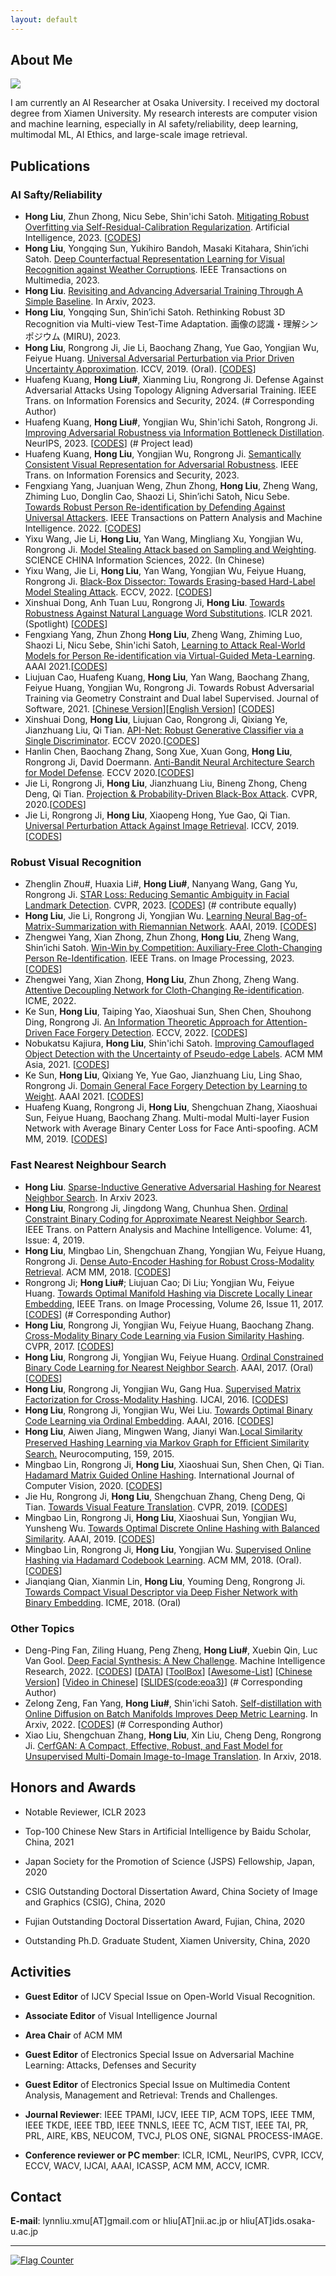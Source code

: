 ```yaml
---
layout: default
---
```


## About Me

<img class="profile-picture" src="hongliu_2.JPG">

I am currently an AI Researcher at Osaka University. I received my doctoral degree from Xiamen University. My research interests are computer vision and machine learning, especially in AI safety/reliability, deep learning, multimodal ML, AI Ethics, and large-scale image retrieval.

## Publications

### AI Safty/Reliability

- **Hong Liu**, Zhun Zhong, Nicu Sebe, Shin'ichi Satoh. [Mitigating Robust Overfitting via Self-Residual-Calibration Regularization](https://doi.org/10.1016/j.artint.2023.103877). Artificial Intelligence, 2023. [[CODES](https://github.com/LynnHongLiu/AIJ2023-SRC)]
- **Hong Liu**, Yongqing Sun, Yukihiro Bandoh, Masaki Kitahara, Shin’ichi Satoh. [Deep Counterfactual Representation Learning for Visual Recognition against Weather Corruptions](https://ieeexplore.ieee.org/document/10314032). IEEE Transactions on Multimedia, 2023.
- **Hong Liu**. [Revisiting and Advancing Adversarial Training Through A Simple Baseline](http://arxiv.org/abs/2306.07613). In Arxiv, 2023.
- **Hong Liu**, Yongqing Sun, Shin’ichi Satoh. Rethinking Robust 3D Recognition via Multi-view Test-Time Adaptation. 画像の認識・理解シンポジウム (MIRU), 2023.
- **Hong Liu**, Rongrong Ji, Jie Li, Baochang Zhang, Yue Gao, Yongjian Wu, Feiyue Huang. [Universal Adversarial Perturbation via Prior Driven Uncertainty Approximation](http://mac.xmu.edu.cn/rrji/papers/Universal%20Adversarial%20Perturbation%20via%20Prior%20D.pdf). ICCV, 2019. (Oral). [[CODES](https://github.com/LynnHongLiu/PDUA)]
- Huafeng Kuang, **Hong Liu#**, Xianming Liu, Rongrong Ji. Defense Against Adversarial Attacks Using Topology Aligning Adversarial Training. IEEE Trans. on Information Forensics and Security, 2024. (# Corresponding Author)
- Huafeng Kuang, **Hong Liu#**, Yongjian Wu, Shin'ichi Satoh, Rongrong Ji. [Improving Adversarial Robustness via Information Bottleneck Distillation](https://openreview.net/forum?id=v5Aaxk4sSy). NeurIPS, 2023. [[CODES](https://github.com/SkyKuang/IBD)] (# Project lead)
- Huafeng Kuang, **Hong Liu**, Yongjian Wu, Rongrong Ji. [Semantically Consistent Visual Representation for Adversarial Robustness](https://ieeexplore.ieee.org/document/10225321). IEEE Trans. on Information Forensics and Security, 2023.
- Fengxiang Yang, Juanjuan Weng, Zhun Zhong, **Hong Liu**, Zheng Wang, Zhiming Luo, Donglin Cao, Shaozi Li, Shin’ichi Satoh, Nicu Sebe. [Towards Robust Person Re-identification by Defending Against Universal Attackers](https://ieeexplore.ieee.org/document/9858024). IEEE Transactions on Pattern Analysis and Machine Intelligence. 2022. [[CODES](https://github.com/WJJLL/Meta-Attack-Defense)]
- Yixu Wang, Jie Li, **Hong Liu**, Yan Wang, Mingliang Xu, Yongjian Wu, Rongrong Ji. [Model Stealing Attack based on Sampling and Weighting](https://www.sciengine.com/SSI/doi/10.1360/SSI-2022-0029;JSESSIONID=0ab4238d-9a39-4270-8a5a-5b1da35ef0b1). SCIENCE CHINA Information Sciences, 2022. (In Chinese)
- Yixu Wang, Jie Li, **Hong Liu**, Yan Wang, Yongjian Wu, Feiyue Huang, Rongrong Ji. [Black-Box Dissector: Towards Erasing-based Hard-Label Model Stealing Attack](https://www.ecva.net/papers/eccv_2022/papers_ECCV/papers/136650188.pdf). ECCV, 2022. [[CODES](https://github.com/yxwang-10/Blackbox-Dissector)]
- Xinshuai Dong, Anh Tuan Luu, Rongrong Ji, **Hong Liu**. [Towards Robustness Against Natural Language Word Substitutions](https://openreview.net/forum?id=ks5nebunVn_). ICLR 2021. (Spotlight) [[CODES](https://github.com/dongxinshuai/ASCC)]
- Fengxiang Yang, Zhun Zhong **Hong Liu**, Zheng Wang, Zhiming Luo, Shaozi Li, Nicu Sebe, Shin'ichi Satoh, [Learning to Attack Real-World Models for Person Re-identification via Virtual-Guided Meta-Learning](https://www.aaai.org/AAAI21Papers/AAAI-578.YangF.pdf). AAAI 2021.[[CODES](https://github.com/FlyingRoastDuck/MetaAttack_AAAI21)]
- Liujuan Cao, Huafeng Kuang, **Hong Liu**, Yan Wang, Baochang Zhang, Feiyue Huang, Yongjian Wu, Rongrong Ji. Towards Robust Adversarial Training via Geometry Constraint and Dual label Supervised. Journal of Software, 2021. [[Chinese Version](http://www.jos.org.cn/josen/article/abstract/6477?st=article_issue)][[English Version](https://scholar.archive.org/work/5sqva7wjwjgshnhzoenpexdla4/access/wayback/http://www.ijsi.org/ijsi/article/pdf/268)] [[CODES](https://github.com/SkyKuang/DGCAT)]
- Xinshuai Dong, **Hong Liu**, Liujuan Cao, Rongrong Ji, Qixiang Ye, Jianzhuang Liu, Qi Tian. [API-Net: Robust Generative Classifier via a Single Discriminator](http://www.ecva.net/papers/eccv_2020/papers_ECCV/papers/123580375.pdf). ECCV 2020.[[CODES](https://github.com/dongxinshuai/API-Net)]
- Hanlin Chen, Baochang Zhang, Song Xue, Xuan Gong, **Hong Liu**, Rongrong Ji, David Doermann. [Anti-Bandit Neural Architecture Search for Model Defense](https://arxiv.org/abs/2008.00698). ECCV 2020.[[CODES](https://github.com/bczhangbczhang/ABanditNAS)]   
- Jie Li, Rongrong Ji, **Hong Liu**, Jianzhuang Liu, Bineng Zhong, Cheng Deng, Qi Tian. [Projection & Probability-Driven Black-Box Attack](https://arxiv.org/abs/2005.03837). CVPR, 2020.[[CODES](https://github.com/theFool32/PPBA)]
- Jie Li, Rongrong Ji, **Hong Liu**, Xiaopeng Hong, Yue Gao, Qi Tian. [Universal Perturbation Attack Against Image Retrieval](https://arxiv.org/abs/1812.00552). ICCV, 2019. [[CODES](https://github.com/theFool32/UAP_retrieval)]

### Robust Visual Recognition

- Zhenglin Zhou#, Huaxia Li#, **Hong Liu#**, Nanyang Wang, Gang Yu, Rongrong Ji. [STAR Loss: Reducing Semantic Ambiguity in Facial Landmark Detection](https://lynnhongliu.github.io/hliu/CVPR_23_STAR_Loss__Reducing_Semantic_Ambiguity_in_Improving_Facial_Landmark.pdf). CVPR, 2023. [[CODES](https://github.com/ZhenglinZhou/STAR)] (# contribute equally)
- **Hong Liu**, Jie Li, Rongrong Ji, Yongjian Wu. [Learning Neural Bag-of-Matrix-Summarization with Riemannian Network](https://aaai.org/ojs/index.php/AAAI/article/view/4899/4772). AAAI, 2019. [[CODES](https://github.com/theFool32/BoMS)]
- Zhengwei Yang, Xian Zhong, Zhun Zhong, **Hong Liu**, Zheng Wang, Shin’ichi Satoh. [Win-Win by Competition: Auxiliary-Free Cloth-Changing Person Re-Identification](https://ieeexplore.ieee.org/document/10130745). IEEE Trans. on Image Processing, 2023. [[CODES](https://github.com/BoomShakaY/Win-CCReID)]
- Zhengwei Yang, Xian Zhong, **Hong Liu**, Zhun Zhong, Zheng Wang. [Attentive Decoupling Network for Cloth-Changing Re-identification](https://ieeexplore.ieee.org/document/9859851). ICME, 2022.
- Ke Sun, **Hong Liu**, Taiping Yao, Xiaoshuai Sun, Shen Chen, Shouhong Ding, Rongrong Ji. [An Information Theoretic Approach for Attention-Driven Face Forgery Detection](https://www.ecva.net/papers/eccv_2022/papers_ECCV/papers/136740105.pdf). ECCV, 2022. [[CODES](https://github.com/skJack/Code-for-SIA)]
- Nobukatsu Kajiura, **Hong Liu**, Shin'ichi Satoh. [Improving Camouflaged Object Detection with the Uncertainty of Pseudo-edge Labels](https://arxiv.org/pdf/2110.15606.pdf). ACM MM Asia, 2021. [[CODES](https://github.com/nobukatsu-kajiura/UR-COD)]
- Ke Sun, **Hong Liu**, Qixiang Ye, Yue Gao, Jianzhuang Liu, Ling Shao, Rongrong Ji. [Domain General Face Forgery Detection by Learning to Weight](https://www.aaai.org/AAAI21Papers/AAAI-589.SunK.pdf). AAAI 2021. [[CODES](https://github.com/skJack/LTW)]
- Huafeng Kuang, Rongrong Ji, **Hong Liu**, Shengchuan Zhang, Xiaoshuai Sun, Feiyue Huang, Baochang Zhang. Multi-modal Multi-layer Fusion Network with Average Binary Center Loss for Face Anti-spoofing. ACM MM, 2019. [[CODES](https://github.com/LynnHongLiu/Face-anti-spoofing)]

### Fast Nearest Neighbour Search

- **Hong Liu**. [Sparse-Inductive Generative Adversarial Hashing for Nearest Neighbor Search](https://arxiv.org/abs/2306.06928). In Arxiv 2023.
- **Hong Liu**, Rongrong Ji, Jingdong Wang, Chunhua Shen. [Ordinal Constraint Binary Coding for Approximate Nearest Neighbor Search](http://ieeexplore.ieee.org/document/8326558/). IEEE Trans. on Pattern Analysis and Machine Intelligence. Volume: 41, Issue: 4, 2019. 
- **Hong Liu**, Mingbao Lin, Shengchuan Zhang, Yongjian Wu, Feiyue Huang, Rongrong Ji. [Dense Auto-Encoder Hashing for Robust Cross-Modality Retrieval](https://dl.acm.org/citation.cfm?id=3240684). ACM MM, 2018.  [[CODES](https://github.com/LynnHongLiu/DAH)]
- Rongrong Ji; **Hong Liu#**; Liujuan Cao; Di Liu; Yongjian Wu, Feiyue Huang. [Towards Optimal Manifold Hashing via Discrete Locally Linear Embedding](http://ieeexplore.ieee.org/abstract/document/8000395/), IEEE Trans. on Image Processing, Volume 26, Issue 11, 2017. [[CODES](https://github.com/LynnHongLiu/DLLH)] (# Corresponding Author)
- **Hong Liu**, Rongrong Ji, Yongjian Wu, Feiyue Huang, Baochang Zhang. [Cross-Modality Binary Code Learning via Fusion Similarity Hashing](http://mac.xmu.edu.cn/pdf/3667.pdf). CVPR, 2017. [[CODES](https://github.com/LynnHongLiu/FSH)]
- **Hong Liu**, Rongrong Ji, Yongjian Wu, Feiyue Huang. [Ordinal Constrained Binary Code Learning for Nearest Neighbor Search](https://aaai.org/ocs/index.php/AAAI/AAAI17/paper/view/14813/14399). AAAI, 2017. (Oral) [[CODES](https://github.com/LynnHongLiu/OCH)]
- **Hong Liu**, Rongrong Ji, Yongjian Wu, Gang Hua. [Supervised Matrix Factorization for Cross-Modality Hashing](http://www.ijcai.org/Proceedings/16/Papers/253.pdf). IJCAI, 2016. [[CODES](https://github.com/LynnHongLiu/SMFH)] 
- **Hong Liu**, Rongrong Ji, Yongjian Wu, Wei Liu. [Towards Optimal Binary Code Learning via Ordinal Embedding](https://www.aaai.org/ocs/index.php/AAAI/AAAI16/paper/view/12177). AAAI, 2016. [[CODES](https://github.com/LynnHongLiu/OEH)]
- **Hong Liu**, Aiwen Jiang, Mingwen Wang, Jianyi Wan.[Local Similarity Preserved Hashing Learning via Markov Graph for Eﬃcient Similarity Search.](http://www.sciencedirect.com/science/article/pii/S0925231215001538) Neurocomputing, 159, 2015.
- Mingbao Lin, Rongrong Ji, **Hong Liu**, Xiaoshuai Sun, Shen Chen, Qi Tian. [Hadamard Matrix Guided Online Hashing](http://link.springer.com/article/10.1007/s11263-020-01332-z). International Journal of Computer Vision, 2020. [[CODES](https://github.com/lmbxmu/mycode/tree/master/2020IJCV_HMOH)]
- Jie Hu, Rongrong Ji, **Hong Liu**, Shengchuan Zhang, Cheng Deng, Qi Tian. [Towards Visual Feature Translation](https://arxiv.org/abs/1812.00573). CVPR, 2019. [[CODES](https://github.com/hujiecpp/VisualFeatureTranslation)]
- Mingbao Lin, Rongrong Ji, **Hong Liu**, Xiaoshuai Sun, Yongjian Wu, Yunsheng Wu. [Towards Optimal Discrete Online Hashing with Balanced Similarity](http://mac.xmu.edu.cn/rrji/papers/Towards%20Optimal%20Discrete%20Online%20Hashing%20with%20Balanced%20Similarity.pdf). AAAI, 2019. [[CODES](https://github.com/lmbxmu/mycode/tree/master/2019AAAI_BSODH)]
- Mingbao Lin, Rongrong Ji, **Hong Liu**, Yongjian Wu. [Supervised Online Hashing via Hadamard Codebook Learning](https://dl.acm.org/citation.cfm?id=3240519). ACM MM, 2018. (Oral). [[CODES](https://github.com/lmbxmu/mycode/tree/master/2018ACMMM_HCOH)]
- Jianqiang Qian, Xianmin Lin, **Hong Liu**, Youming Deng,  Rongrong Ji. [Towards Compact Visual Descriptor via Deep Fisher Network with Binary Embedding](https://lynnhongliu.github.io/hliu/icme18.pdf). ICME, 2018. (Oral) 

### Other Topics

- Deng-Ping Fan, Ziling Huang, Peng Zheng, **Hong Liu#**, Xuebin Qin, Luc Van Gool. [Deep Facial Synthesis: A New Challenge](https://link.springer.com/article/10.1007/s11633-022-1349-9). Machine Intelligence Research, 2022. [[CODES](https://github.com/DengPingFan/FSGAN)] [[DATA](https://github.com/DengPingFan/FS2K)] [[ToolBox](https://github.com/DengPingFan/FS2KToolbox)] [[Awesome-List](https://github.com/DengPingFan/FaceSketch-Awesome-List)] [[Chinese Version](https://dengpingfan.github.io/papers/[2022][MIR]FS2K_Chinese.pdf)] [[Video in Chinese](https://www.bilibili.com/video/BV1jP411V7bx/?vd_source=f90a600837ce172887ce0beebb180cb2)] [[SLIDES(code:eoa3)](https://pan.baidu.com/share/init?surl=rmE8iJeurizlAzKmOAMakg)] (# Corresponding Author)
- Zelong Zeng, Fan Yang, **Hong Liu#**, Shin'ichi Satoh. [Self-distillation with Online Diffusion on Batch Manifolds Improves Deep Metric Learning](https://arxiv.org/abs/2211.07566). In Arxiv, 2022. [[CODES](https://github.com/ZelongZeng/OBD-SD_Pytorch)] (# Corresponding Author)
- Xiao Liu, Shengchuan Zhang, **Hong Liu**, Xin Liu, Cheng Deng, Rongrong Ji. [CerfGAN: A Compact, Effective, Robust, and Fast Model for Unsupervised Multi-Domain Image-to-Image Translation](https://arxiv.org/abs/1805.10871). In Arxiv, 2018.


<!-- ## Working Experiences

- 2015.07 - 2015.09, Research Intern, [Tencent Youtu Lab](https://bestimage.qq.com/). -->

## Honors and Awards

* Notable Reviewer, ICLR 2023

* Top-100 Chinese New Stars in Artificial Intelligence by Baidu Scholar, China, 2021

* Japan Society for the Promotion of Science (JSPS) Fellowship, Japan, 2020

* CSIG Outstanding Doctoral Dissertation Award, China Society of Image and Graphics (CSIG), China, 2020

* Fujian Outstanding Doctoral Dissertation Award, Fujian, China, 2020

* Outstanding Ph.D. Graduate Student, Xiamen University, China, 2020

## Activities

- **Guest Editor** of IJCV Special Issue on Open-World Visual Recognition.

- **Associate Editor** of Visual Intelligence Journal

- **Area Chair** of ACM MM

- **Guest Editor** of Electronics Special Issue on Adversarial Machine Learning: Attacks, Defenses and Security

- **Guest Editor** of Electronics Special Issue on Multimedia Content Analysis, Management and Retrieval: Trends and Challenges.

- **Journal Reviewer**: IEEE TPAMI, IJCV, IEEE TIP, ACM TOPS, IEEE TMM, IEEE TKDE, IEEE TBD, IEEE TNNLS, IEEE TC, ACM TIST, IEEE TAI, PR, PRL, AIRE, KBS, NEUCOM, TVCJ, PLOS ONE, SIGNAL PROCESS-IMAGE.

- **Conference reviewer or PC member**: ICLR, ICML, NeurIPS, CVPR, ICCV, ECCV, WACV, IJCAI, AAAI, ICASSP, ACM MM, ACCV, ICMR.


## Contact

**E-mail**:  lynnliu.xmu[AT]gmail.com or hliu[AT]nii.ac.jp or hliu[AT]ids.osaka-u.ac.jp

---
<a href="http://s05.flagcounter.com/more/sw"><img src="https://s05.flagcounter.com/count/sw/bg_FFFFFF/txt_000000/border_CC2121/columns_2/maxflags_4/viewers_0/labels_0/pageviews_1/flags_0/percent_0/" alt="Flag Counter" border="0" img class="profile-picture"></a>
